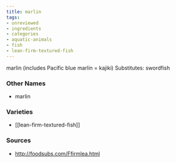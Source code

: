 ```yaml
---
title: marlin
tags:
- unreviewed
- ingredients
- categories
- aquatic-animals
- fish
- lean-firm-textured-fish
---
```

marlin (includes Pacific blue marlin = kajiki) Substitutes: swordfish

### Other Names

* marlin

### Varieties

* [[lean-firm-textured-fish]]

### Sources
* http://foodsubs.com/Ffirmlea.html
